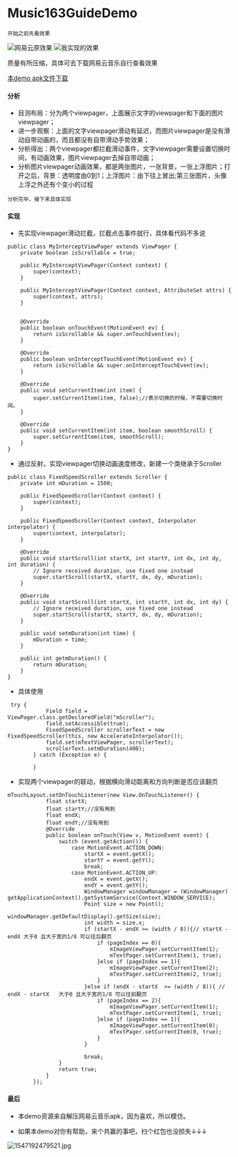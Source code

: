 # Music163GuideDemo

`开始之前先看效果`

![网易云原效果](https://upload-images.jianshu.io/upload_images/1216032-a99c749c85e18ce6.GIF?imageMogr2/auto-orient/strip)
![我实现的效果](https://upload-images.jianshu.io/upload_images/1216032-cb76b5abebceedb3.GIF?imageMogr2/auto-orient/strip)

质量有所压缩，具体可去下载网易云音乐自行查看效果

[本demo apk文件下载](https://github.com/wobiancao/Music163GuideDemo/blob/master/app-debug.apk)

#### 分析
- 目测布局：分为两个viewpager，上面展示文字的viewpager和下面的图片viewpager；
- 进一步观察：上面的文字viewpager滑动有延迟，而图片viewpager是没有滑动自带动画的，而且都没有自带滑动手势效果；
- 分析得出：两个viewpager都拦截滑动事件，文字viewpager需要设置切换时间，有动画效果，图片viewpager去掉自带动画；
- 分析图片viewpager动画效果，都是两张图片，一张背景，一张上浮图片；打开之后，背景：透明度由0到1；上浮图片：由下往上冒出;第三张图片，头像上浮之外还有个变小的过程

`分析完毕，接下来具体实现`

#### 实现

- 先实现viewpager滑动拦截，拦截点击事件就行，具体看代码不多说
```
public class MyInterceptViewPager extends ViewPager {
    private boolean isScrollable = true;

    public MyInterceptViewPager(Context context) {
        super(context);
    }

    public MyInterceptViewPager(Context context, AttributeSet attrs) {
        super(context, attrs);
    }


    @Override
    public boolean onTouchEvent(MotionEvent ev) {
        return isScrollable && super.onTouchEvent(ev);
    }

    @Override
    public boolean onInterceptTouchEvent(MotionEvent ev) {
        return isScrollable && super.onInterceptTouchEvent(ev);
    }

    @Override
    public void setCurrentItem(int item) {
        super.setCurrentItem(item, false);//表示切换的时候，不需要切换时间。
    }

    @Override
    public void setCurrentItem(int item, boolean smoothScroll) {
        super.setCurrentItem(item, smoothScroll);
    }
}
```
- 通过反射，实现viewpager切换动画速度修改，新建一个类继承于Scroller
```
public class FixedSpeedScroller extends Scroller {
    private int mDuration = 1500;

    public FixedSpeedScroller(Context context) {
        super(context);
    }

    public FixedSpeedScroller(Context context, Interpolator interpolator) {
        super(context, interpolator);
    }

    @Override
    public void startScroll(int startX, int startY, int dx, int dy, int duration) {
        // Ignore received duration, use fixed one instead
        super.startScroll(startX, startY, dx, dy, mDuration);
    }

    @Override
    public void startScroll(int startX, int startY, int dx, int dy) {
        // Ignore received duration, use fixed one instead
        super.startScroll(startX, startY, dx, dy, mDuration);
    }

    public void setmDuration(int time) {
        mDuration = time;
    }

    public int getmDuration() {
        return mDuration;
    }
}

```
- 具体使用
```
 try {
            Field field = ViewPager.class.getDeclaredField("mScroller");
            field.setAccessible(true);
            FixedSpeedScroller scrollerText = new FixedSpeedScroller(this, new AccelerateInterpolator());
            field.set(mTextViewPager, scrollerText);
            scrollerText.setmDuration(400);
        } catch (Exception e) {

        }
```
- 实现两个viewpager的联动，根据横向滑动距离和方向判断是否应该翻页
```
mTouchLayout.setOnTouchListener(new View.OnTouchListener() {
            float startX;
            float startY;//没有用到
            float endX;
            float endY;//没有用到
            @Override
            public boolean onTouch(View v, MotionEvent event) {
                switch (event.getAction()) {
                    case MotionEvent.ACTION_DOWN:
                        startX = event.getX();
                        startY = event.getY();
                        break;
                    case MotionEvent.ACTION_UP:
                        endX = event.getX();
                        endY = event.getY();
                        WindowManager windowManager = (WindowManager) getApplicationContext().getSystemService(Context.WINDOW_SERVICE);
                        Point size = new Point();
                        windowManager.getDefaultDisplay().getSize(size);
                        int width = size.x;
                        if (startX - endX >= (width / 8)){// startX - endX 大于0 且大于宽的1/8 可以往后翻页
                            if (pageIndex == 0){
                                mImageViewPager.setCurrentItem(1);
                                mTextPager.setCurrentItem(1, true);
                            }else if (pageIndex == 1){
                                mImageViewPager.setCurrentItem(2);
                                mTextPager.setCurrentItem(2, true);
                            }
                        }else if (endX - startX  >= (width / 8)){ // endX - startX   大于0 且大于宽的1/8 可以往前翻页
                            if (pageIndex == 2){
                                mImageViewPager.setCurrentItem(1);
                                mTextPager.setCurrentItem(1, true);
                            }else if (pageIndex == 1){
                                mImageViewPager.setCurrentItem(0);
                                mTextPager.setCurrentItem(0, true);
                            }
                        }

                        break;
                }
                return true;
            }
        });
```

#### 最后

- 本demo资源来自解压网易云音乐apk，因为喜欢，所以模仿。

- 如果本demo对你有帮助，来个共赢的事吧，扫个红包也没损失↓↓↓

![1547192479521.jpg](https://upload-images.jianshu.io/upload_images/1216032-fee6451bd19e7f3e.jpg?imageMogr2/auto-orient/strip%7CimageView2/2/w/240)


